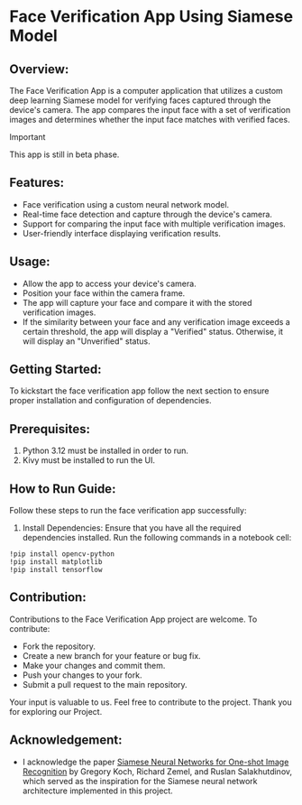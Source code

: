 # Face Verification App Using Siamese Model

## Overview:
The Face Verification App is a computer application that utilizes a custom deep learning Siamese model for verifying faces captured through the device's camera. The app compares the input face with a set of verification images and determines whether the input face matches with verified faces.

> [!IMPORTANT]
> This app is still in beta phase.

## Features:
- Face verification using a custom neural network model.
- Real-time face detection and capture through the device's camera.
- Support for comparing the input face with multiple verification images.
- User-friendly interface displaying verification results.

## Usage:
- Allow the app to access your device's camera.
- Position your face within the camera frame.
- The app will capture your face and compare it with the stored verification images.
- If the similarity between your face and any verification image exceeds a certain threshold, the app will display a "Verified" status. Otherwise, it will display an "Unverified" status.


## Getting Started:
To kickstart the face verification app follow the next section to ensure proper installation and configuration of dependencies.

## Prerequisites:
1. Python 3.12 must be installed in order to run.
2. Kivy must be installed to run the UI.

## How to Run Guide:
Follow these steps to run the face verification app successfully:
1. Install Dependencies: Ensure that you have all the required dependencies installed. Run the following commands in a notebook cell:
```
!pip install opencv-python
!pip install matplotlib
!pip install tensorflow
```

## Contribution:
Contributions to the Face Verification App project are welcome. To contribute:

- Fork the repository.
- Create a new branch for your feature or bug fix.
- Make your changes and commit them.
- Push your changes to your fork.
- Submit a pull request to the main repository.

Your input is valuable to us. Feel free to contribute to the project. Thank you for exploring our Project.

## Acknowledgement:
- I acknowledge the paper [Siamese Neural Networks for One-shot Image Recognition](https://www.cs.cmu.edu/~rsalakhu/papers/oneshot1.pdf) by Gregory Koch, Richard Zemel, and Ruslan Salakhutdinov, which served as the inspiration for the Siamese neural network architecture implemented in this project.